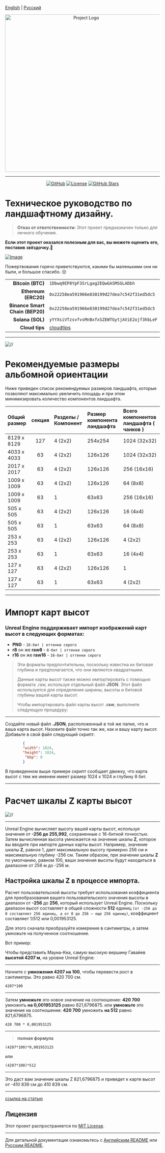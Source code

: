 [English](/README_en_EN.md) | [Русский](/README.md)

<p align="center">
  <picture>
    <source media="(prefers-color-scheme: dark)" srcset="./media/logo-dark.png">
    <img alt="Project Logo" src="./media/logo-light.png" width="512" height="auto">
  </picture>
</p>

---

<div align="center">

[![GitHub](https://img.shields.io/badge/GitHub-blue?style=flat&logo=github)](https://github.com/AnikBeris)
[![License](https://img.shields.io/badge/License-purple?style=flat&logo=github)](https://github.com/AnikBeris/AutoRoleChannelBot/blob/main/LICENSE)
[![GitHub Stars](https://img.shields.io/github/stars/your-repo?style=flat&logo=github&label=Звёзды&color=orange)](https://github.com/AnikBeris)

</div>

# Техническое руководство по ландшафтному дизайну.




> **Отказ от ответственности:** Этот проект предназначен только для личного обучения.

**Если этот проект оказался полезным для вас, вы можете оценить его, поставив звёздочку.**:star2:

<p align="left">
  <a href="https://pay.cloudtips.ru/p/7249ba98" target="_blank">
    <img src="./media/buymeacoffe.png" alt="Image">
  </a>
</p>

Пожертвования горячо приветствуются, какими бы маленькими они ни были, и большое спасибо. 😌

| | |
|-------------:|:-------------|
| **Bitcoin (BTC)** |`1Dbwq9EP8YpF3SrLgag2EQwGASMSGLADbh`|
| **Ethereum (ERC20)** | `0x22258ea591966e830199d27dea7c542f31ed5dc5`|
| **Binance Smart Chain (BEP20)** | `0x22258ea591966e830199d27dea7c542f31ed5dc5`|
| **Solana (SOL)** | `yYYXsiVTzsvfvsMnBxfxSZEWTGytjAViE2ojf3hbLeF`|
| **Cloud tips** | [cloudtips](https://pay.cloudtips.ru/p/7249ba98) |
---

![//](./media/hero-image.png.png)


# Рекомендуемые размеры альбомной ориентации


Ниже приведен список рекомендуемых размеров ландшафта, которые позволяют максимально увеличить площадь и при этом минимизировать количество компонентов ландшафта.

|Общий размер	|  секция |	Разделы / Компонент	| Размер компонента ландшафта	| Всего компонентов ландшафта ( чанков ) |
|:-------------|:-------------:|:-------------|:-------------|:-------------|
|8129 х 8129|	127 |	4 (2x2) |	254x254 |	1024 (32x32)|
|4033 х 4033|	63 |	4 (2x2) |	126x126 |	1024 (32x32)|
|2017 х 2017|	63 |	4 (2x2) |	126x126 |	256 (16x16)|
|1009 х 1009|	63 |	4 (2x2) |	126x126 |	64 (8x8)|
|1009 х 1009|	63 |	1       | 63x63   |	256 (16x16) |
|505 х 505|	63   |	4 (2x2)	| 126x126	| 16 (4x4)   |
|505 х 505|	63   |	1	      | 63x63	  | 64 (8x8) |
|253 х 253|	63   |	4 (2x2)	| 126x126 |	4 (2x2)  |
|253 х 253|	63   |	1	      | 63x63	  | 16 (4x4) |
|127 х 127|	63   |	4 (2x2)	| 126x126 |	1 |
|127 х 127|	63   |	1	      | 63x63	  | 4 (2x2) |

---



# Импорт карт высот

### Unreal Engine поддерживает импорт изображений карт высот в следующих форматах:

- **PNG** - `16-бит | оттенки серого`
- **r8** он же **raw8** - `8-бит | оттенки серого`
- **r16** он же **raw16** - `16-бит | оттенки серого`

>Эти форматы предпочтительны, поскольку известна их битовая глубина и предполагается, что они являются квадратными.
>
>Данные карты высот также можно импортировать с помощью формата .raw, используя отдельный файл **JSON**. Этот файл используется для определения ширины, высоты и битовой глубины вашей карты высот.
>
>Чтобы импортировать файл карты высот **.raw**, выполните следующую процедуру:

---

Создайте новый файл **.JSON**, расположенный в той же папке, что и ваша карта высот.
Назовите файл точно так же, как и вашу карту высот.
Добавьте в свой файл следующий скрипт:


	 
``` json
        {
        "width": 1024,
        "height": 1024,
      	 "bbp": 8
        }
```
В приведенном выше примере скрипт сообщает движку, что карта высот с тем же именем имеет размер 1024 x 1024 и глубину 8 бит.

---

# Расчет шкалы Z карты высот

![//](./media/landscape-tech-import.png)

---

Unreal Engine вычисляет высоту вашей карты высот, используя значения от **-256 до 255,992**, сохраненные с 16-битной точностью. 
Затем вычисленная высота умножается на значение шкалы **Z**, которое вы вводите при импорте данных карты высот. Например, значение шкалы **Z**, равное 1, дает максимальную высоту примерно 256 см и максимальную глубину -256 см. Таким образом, при значении шкалы **Z** по умолчанию, равном 100, ваши значения высоты будут находиться в диапазоне от 256 м до -256 м.


Настройка шкалы Z в процессе импорта.
---

Расчет пользовательской высоты требует использования коэффициента для преобразования вашего пользовательского значения высоты в диапазон от **-256** до **256**, который использует Unreal Engine. Поскольку диапазон высот составляет в общей сложности **512** единиц `(от -256 до 0 составляет 256 единиц, а от 0 до 256 — еще 256 единиц)`, коэффициент составляет 1/512 или 0,001953125.

Для этого сначала преобразуйте измерение в сантиметры, а затем умножьте на полученное соотношение.

Вот пример:

Чтобы представить Мауна-Кеа, самую высокую вершину Гавайев **высотой 4207 м**, на уровне Unreal Engine:

---
Начните с **умножения 4207 на 100**, чтобы перевести рост в сантиметры. Это равно 420 700 см.
```
4207*100
```
---
Затем **умножьте** это новое значение на соотношение: **420 700** умножить **на 0,001953125** равно 821,6796875.
или
**умножьте** это значение на соотношение: **420 700** умножить **на 512** равно 821,6796875.
```
420 700 * 0,001953125
```
---
> **полная формула** 

```
(4207*100)*0,001953125
```
или

```
(4207*100)*512
```
---

Это даст вам значение шкалы Z 821,6796875 и приведет к карте высот от -410 839 см до 410 839 см.

---

[ссылка на статью](https://dev.epicgames.com/documentation/en-us/unreal-engine/landscape-technical-guide-in-unreal-engine?application_version=5.4)



## Лицензия
Этот проект распространяется по [MIT License](https://github.com/your-repo/blob/main/LICENSE).

---

Для детальной документации ознакомьтесь с [Английским README](/README.md) или [Русским README](/README.ru_RU.md).


